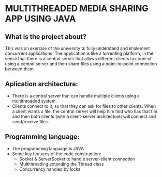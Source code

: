 # MULTITHREADED MEDIA SHARING APP USING JAVA 
## What is the project about?
This was an exercise of the university to fully understand and implement concurrent applications. 
The application is like a torrenting platform, in the sense that there is a central server that allows different clients to connect using a central server and then share files using a point-to-point connection between them.

## Aplication architecture:
- There is a central server that can handle multiple clients using a multithreaded system.
- Clients connect to it, so that they can ask for files to other clients. When a client wants a file, the central server will help him find who has that file and then both clients (with a client-server architecture) will connect and send/receive files.

## Programming language:
- The programming language is JAVA
- Some key features of the code construction:
  + Socket & ServerSocket to handle server-client connection
  + Multithreading extending the Thread class
  + Concurrency handled by locks

